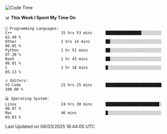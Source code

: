 
<!--START_SECTION:waka-->
![Code Time](http://img.shields.io/badge/Code%20Time-3%2C174%20hrs%2032%20mins-blue)

📊 **This Week I Spent My Time On** 

```text
💬 Programming Languages: 
C++                      15 hrs 53 mins      ████████████████░░░░░░░░░   62.49 % 
Other                    2 hrs 14 mins       ██░░░░░░░░░░░░░░░░░░░░░░░   08.85 % 
Python                   1 hr 51 mins        ██░░░░░░░░░░░░░░░░░░░░░░░   07.30 % 
Bash                     1 hr 43 mins        ██░░░░░░░░░░░░░░░░░░░░░░░   06.81 % 
C                        1 hr 18 mins        █░░░░░░░░░░░░░░░░░░░░░░░░   05.13 % 

🔥 Editors: 
VS Code                  25 hrs 25 mins      █████████████████████████   100.00 % 

💻 Operating System: 
Linux                    24 hrs 38 mins      ████████████████████████░   96.97 % 
Mac                      46 mins             █░░░░░░░░░░░░░░░░░░░░░░░░   03.03 % 
```


 Last Updated on 06/03/2025 18:44:05 UTC
<!--END_SECTION:waka-->

